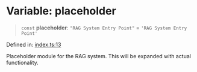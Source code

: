 # Variable: placeholder

> `const` **placeholder**: `"RAG System Entry Point"` = `'RAG System Entry Point'`

Defined in: [index.ts:13](https://github.com/9h03n1x/rag-streamdeck-dev/blob/d048a1768eaffbe7133eb5dee133a21de657055c/src/index.ts#L13)

Placeholder module for the RAG system.
This will be expanded with actual functionality.
